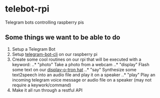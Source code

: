 # telebot-rpi
Telegram bots controlling raspberry pis 

## Some things we want to be able to do

1. Setup a Telegram Bot
2. Setup  [telegram-bot-cli](https://www.npmjs.com/package/telegram-bot-api) on our raspberry pi
3. Create some cool routines on our rpi that will be executed with a keyword:
..* "photo" Take a photo from a webcam
..* "display" Flash some text on our [display-o-tron hat](https://github.com/jorisvervuurt/JVSDisplayOTron)
..* "say" Synthesize some text2speech into an audio file and play it on a speaker
..* "play" Play an incoming telegram voice message or audio file on a speaker (may not require a keywork/command)
4. Make it all run through a restful API
